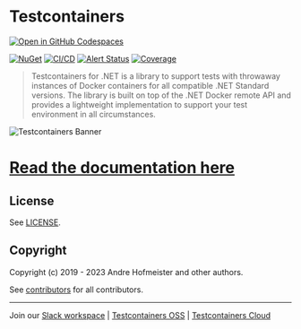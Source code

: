 # Testcontainers

[![Open in GitHub Codespaces](https://github.com/codespaces/badge.svg)](https://github.com/codespaces/new?hide_repo_select=true&ref=develop&repo=170988906&machine=standardLinux32gb&devcontainer_path=.devcontainer%2Fdevcontainer.json&location=EastUs)

[![NuGet](https://img.shields.io/nuget/v/Testcontainers.svg)](https://www.nuget.org/packages/Testcontainers)
[![CI/CD](https://github.com/testcontainers/testcontainers-dotnet/actions/workflows/cicd.yml/badge.svg?branch=master)](https://github.com/testcontainers/testcontainers-dotnet/actions/workflows/cicd.yml)
[![Alert Status](https://sonarcloud.io/api/project_badges/measure?project=testcontainers_testcontainers-dotnet&metric=alert_status)](https://sonarcloud.io/summary/new_code?id=testcontainers_testcontainers-dotnet)
[![Coverage](https://sonarcloud.io/api/project_badges/measure?project=testcontainers_testcontainers-dotnet&metric=coverage)](https://sonarcloud.io/summary/new_code?id=testcontainers_testcontainers-dotnet)

> Testcontainers for .NET is a library to support tests with throwaway instances of Docker containers for all compatible .NET Standard versions. The library is built on top of the .NET Docker remote API and provides a lightweight implementation to support your test environment in all circumstances.

![Testcontainers Banner](https://raw.githubusercontent.com/testcontainers/testcontainers-dotnet/master/docs/banner.png)

# [Read the documentation here][testcontainers-dotnet-documentation]

## License

See [LICENSE](https://github.com/testcontainers/testcontainers-dotnet/blob/master/LICENSE).

## Copyright

Copyright (c) 2019 - 2023 Andre Hofmeister and other authors.

See [contributors][testcontainers-dotnet-contributors] for all contributors.

----

Join our [Slack workspace][slack-workspace] | [Testcontainers OSS][testcontainers-oss] | [Testcontainers Cloud][testcontainers-cloud]

[testcontainers-dotnet-documentation]: https://dotnet.testcontainers.org/
[testcontainers-dotnet-contributors]: https://github.com/testcontainers/testcontainers-dotnet/graphs/contributors/
[slack-workspace]: https://slack.testcontainers.org/
[testcontainers-oss]: https://www.testcontainers.org/
[testcontainers-cloud]: https://www.testcontainers.cloud/
